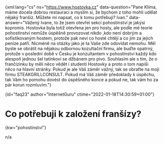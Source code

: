 
{xml:lang="cs" ns="https://www.hostovka.cz" data-question="Pane Klíma, máme docela dobrou restauraci a myslím si, že bychom z toho mohli udělat nějaký franšíz. Můžete mi napsat, co k tomu potřebuji? Ivan." data-answer="Vážený Ivane, to že jsem otevřel sekci pohostinství je jakýsi kopromis. Hostovka byla totiž otevřena jen pro hosty, ale podle mé teorie pohostinství nemůže úspěšně provozovat nikdo ,kdo není dobrým a sofistikovaným hostem, protože pak neví co hosté chtějí a co jim za jejich peníze patří. Nicméně na otázky jako je ta Vaše zde odovídat nemohu. Měl byste se obrátit na nějakou odbornou kozultační firmu, ale buďte opatrný, protože v poslední době v Česku je konzultantem v pohostinství každý kdo alespoň jednou šel tatínkovi se džbánem pro pivo. Souhlasím ale s tím, že o frančízinku by měli něco vědět i studenti Hostovky a proto o tom napíši něco na hlavní stránky. Pokud je ale Váš záměr vážný, tak se obraťte na moji firmu STEAKGRILLCONSULT. Pokud má Váš záměr předoklady k úspěchu, tak Vám ho pomohu dovést do úspěšného konce a pokud ne, tak vám ho za pár korun rozmluvím."}

{id="faq23" author="InternetGuru" ctime="2022-01-18T14:30:59+01:00"}

# Co potřebuji k založení franšízy?

{kw="pohostinství"}

n/a

